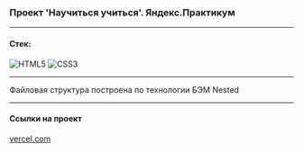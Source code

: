 ### Проект 'Научиться учиться'. Яндекс.Практикум
---

#### Стек:

![HTML5](https://img.shields.io/badge/-HTML5-141130?style=flat-square&logo=HTML5&logoColor=FF0000)
![CSS3](https://img.shields.io/badge/-CSS3-141130?style=flat-square&logo=CSS3&logoColor=009900)

---

Файловая структура построена по технологии БЭМ Nested

---

#### Ссылки на проект

[vercel.com](https://how-to-learn-yd.vercel.app/)
